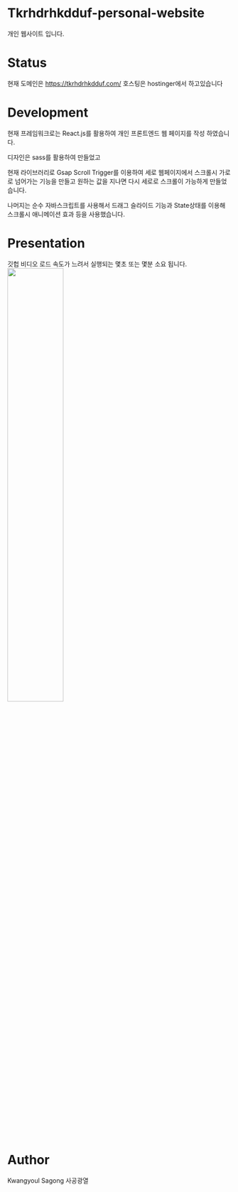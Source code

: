 # Tkrhdrhkdduf-personal-website
개인 웹사이트 입니다.

# Status

현재 도메인은 https://tkrhdrhkdduf.com/ 호스팅은 hostinger에서 하고있습니다

# Development

현재 프레임워크로는 React.js를 활용하여 개인 프론트엔드 웹 페이지를 작성 하였습니다.

디자인은 sass를 활용하여 만들었고 

현재 라이브러리로 Gsap Scroll Trigger를 이용하여 세로 웹페이지에서 스크롤시 가로로 넘어가는 기능을 만들고 
원하는 값을 지나면 다시 세로로 스크롤이 가능하게 만들었습니다.

나머지는 순수 자바스크립트를 사용해서 드래그 슬라이드 기능과 State상태를 이용해 스크롤시 애니메이션 효과 등을 사용했습니다.

# Presentation
깃헙 비디오 로드 속도가 느려서 실행되는 몇초 또는 몇분 소요 됩니다.
<img src="https://user-images.githubusercontent.com/61825101/223337488-0855e529-54fa-4f43-9507-1cf89a728281.gif" width=50% height=50%>

# Author
Kwangyoul Sagong
사공광열

